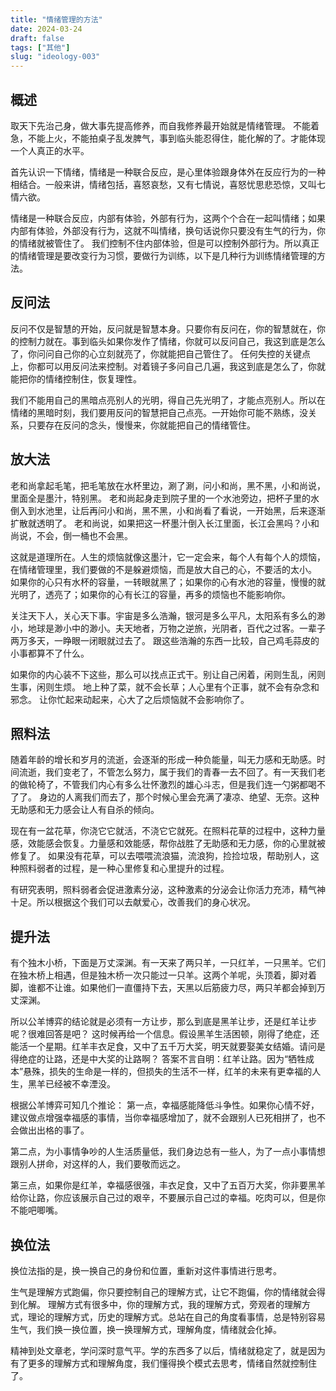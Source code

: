 ```yaml
---
title: "情绪管理的方法"
date: 2024-03-24
draft: false
tags: ["其他"]
slug: "ideology-003"
---
```


## 概述
取天下先治己身，做大事先提高修养，而自我修养最开始就是情绪管理。 不能着急，不能上火，不能拍桌子乱发脾气，事到临头能忍得住，能化解的了。才能体现一个人真正的水平。

首先认识一下情绪，情绪是一种联合反应，是心里体验跟身体外在反应行为的一种相结合。一般来讲，情绪包括，喜怒哀愁，又有七情说，喜怒忧思悲恐惊，又叫七情六欲。

情绪是一种联合反应，内部有体验，外部有行为，这两个个合在一起叫情绪；如果内部有体验，外部没有行为，这就不叫情绪，换句话说你只要没有生气的行为，你的情绪就被管住了。
我们控制不住内部体验，但是可以控制外部行为。所以真正的情绪管理是要改变行为习惯，要做行为训练，以下是几种行为训练情绪管理的方法。

## 反问法
反问不仅是智慧的开始，反问就是智慧本身。只要你有反问在，你的智慧就在，你的控制力就在。事到临头如果你发作了情绪，你就可以反问自己，我这到底是怎么了，你问问自己你的心立刻就亮了，你就能把自己管住了。
任何失控的关键点上，你都可以用反问法来控制。对着镜子多问自己几遍，我这到底是怎么了，你就能把你的情绪控制住，恢复理性。

我们不能用自己的黑暗点亮别人的光明，得自己先光明了，才能点亮别人。所以在情绪的黑暗时刻，我们要用反问的智慧把自己点亮。一开始你可能不熟练，没关系，只要存在反问的念头，慢慢来，你就能把自己的情绪管住。

## 放大法
老和尚拿起毛笔，把毛笔放在水杯里边，涮了涮，问小和尚，黑不黑，小和尚说，里面全是墨汁，特别黑。
老和尚起身走到院子里的一个水池旁边，把杯子里的水倒入到水池里，让后再问小和尚，黑不黑，小和尚看了看说，一开始黑，后来逐渐扩散就透明了。
老和尚说，如果把这一杯墨汁倒入长江里面，长江会黑吗？小和尚说，不会，倒一桶也不会黑。

这就是道理所在。人生的烦恼就像这墨汁，它一定会来，每个人有每个人的烦恼，在情绪管理里，我们要做的不是躲避烦恼，而是放大自己的心，不要活的太小。
如果你的心只有水杯的容量，一转眼就黑了；如果你的心有水池的容量，慢慢的就光明了，透亮了；如果你的心有长江的容量，再多的烦恼也不能影响你。

关注天下人，关心天下事。宇宙是多么浩瀚，银河是多么平凡，太阳系有多么的渺小，地球是渺小中的渺小。夫天地者，万物之逆旅，光阴者，百代之过客。一辈子两万多天，一睁眼一闭眼就过去了。
跟这些浩瀚的东西一比较，自己鸡毛蒜皮的小事都算不了什么。

如果你的内心装不下这些，那么可以找点正式干。别让自己闲着，闲则生乱，闲则生事，闲则生烦。 地上种了菜，就不会长草；人心里有个正事，就不会有杂念和邪念。
让你忙起来动起来，心大了之后烦恼就不会影响你了。

## 照料法
随着年龄的增长和岁月的流逝，会逐渐的形成一种负能量，叫无力感和无助感。时间流逝，我们变老了，不管怎么努力，属于我们的青春一去不回了。有一天我们老的做轮椅了，不管我们内心有多么壮怀激烈的雄心斗志，但是我们连一勺粥都喝不了了。
身边的人离我们而去了，那个时候心里会充满了凄凉、绝望、无奈。这种无助感和无力感会让人有自杀的倾向。

现在有一盆花草，你浇它它就活，不浇它它就死。在照料花草的过程中，这种力量感，效能感会恢复。力量感和效能感，帮你战胜了无助感和无力感，你的心里就被修复了。
如果没有花草，可以去喂喂流浪猫，流浪狗，捡捡垃圾，帮助别人，这种照料弱者的过程，是一种心里修复和心里提升的过程。

有研究表明，照料弱者会促进激素分泌，这种激素的分泌会让你活力充沛，精气神十足。所以根据这个我们可以去献爱心，改善我们的身心状况。

## 提升法
有个独木小桥，下面是万丈深渊。有一天来了两只羊，一只红羊，一只黑羊。它们在独木桥上相遇，但是独木桥一次只能过一只羊。这两个羊呢，头顶着，脚对着脚，谁都不让谁。如果他们一直僵持下去，天黑以后筋疲力尽，两只羊都会掉到万丈深渊。

所以公羊博弈的结论就是必须有一方让步，那么到底是黑羊让步，还是红羊让步呢？很难回答是吧？
这时候再给一个信息。假设黑羊生活困顿，刚得了绝症，还能活一个星期。红羊丰衣足食，又中了五千万大奖，明天就要娶美女结婚。请问是得绝症的让路，还是中大奖的让路啊？
答案不言自明：红羊让路。因为“牺牲成本”悬殊，损失的生命是一样的，但损失的生活不一样，红羊的未来有更幸福的人生，黑羊已经被不幸湮没。

根据公羊博弈可知几个推论：
第一点，幸福感能降低斗争性。如果你心情不好，建议做点增强幸福感的事情，当你幸福感增加了，就不会跟别人已死相拼了，也不会做出出格的事了。

第二点，为小事情争吵的人生活质量低，我们身边总有一些人，为了一点小事情想跟别人拼命，对这样的人，我们要敬而远之。

第三点，如果你是红羊，幸福感很强，丰衣足食，又中了五百万大奖，你非要黑羊给你让路，你应该展示自己过的艰辛，不要展示自己过的幸福。吃肉可以，但是你不能吧唧嘴。

## 换位法
换位法指的是，换一换自己的身份和位置，重新对这件事情进行思考。

生气是理解方式跑偏，你只要控制自己的理解方式，让它不跑偏，你的情绪就会得到化解。
理解方式有很多中，你的理解方式，我的理解方式，旁观者的理解方式，理论的理解方式，历史的理解方式。总站在自己的角度看事情，总是特别容易生气，我们换一换位置，换一换理解方式，理解角度，情绪就会化掉。

精神到处文章老，学问深时意气平。学的东西多了以后，情绪就稳定了，就是因为有了更多的理解方式和理解角度，我们懂得换个模式去思考，情绪自然就控制住了。








